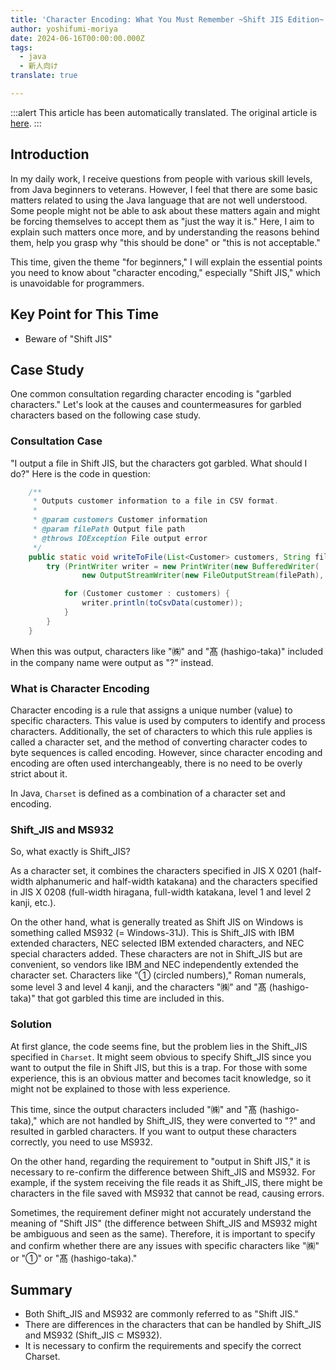 ```yaml
---
title: 'Character Encoding: What You Must Remember ~Shift JIS Edition~'
author: yoshifumi-moriya
date: 2024-06-16T00:00:00.000Z
tags:
  - java
  - 新人向け
translate: true

---
```


:::alert
This article has been automatically translated.
The original article is [here](https://developer.mamezou-tech.com/blogs/2024/06/16/moji-code1/).
:::



## Introduction

In my daily work, I receive questions from people with various skill levels, from Java beginners to veterans. However, I feel that there are some basic matters related to using the Java language that are not well understood. Some people might not be able to ask about these matters again and might be forcing themselves to accept them as "just the way it is." Here, I aim to explain such matters once more, and by understanding the reasons behind them, help you grasp why "this should be done" or "this is not acceptable."

This time, given the theme "for beginners," I will explain the essential points you need to know about "character encoding," especially "Shift JIS," which is unavoidable for programmers.

## Key Point for This Time

* Beware of "Shift JIS"

## Case Study

One common consultation regarding character encoding is "garbled characters." Let's look at the causes and countermeasures for garbled characters based on the following case study.

### Consultation Case

"I output a file in Shift JIS, but the characters got garbled. What should I do?" Here is the code in question:

```java
    /**
     * Outputs customer information to a file in CSV format.
     * 
     * @param customers Customer information
     * @param filePath Output file path
     * @throws IOException File output error
     */
    public static void writeToFile(List<Customer> customers, String filePath) throws IOException {
        try (PrintWriter writer = new PrintWriter(new BufferedWriter(
                new OutputStreamWriter(new FileOutputStream(filePath), Charset.forName("Shift_JIS"))))) {

            for (Customer customer : customers) {
                writer.println(toCsvData(customer));
            }
        }
    }
```

When this was output, characters like "㈱" and "髙 (hashigo-taka)" included in the company name were output as "?" instead.

### What is Character Encoding

Character encoding is a rule that assigns a unique number (value) to specific characters. This value is used by computers to identify and process characters. Additionally, the set of characters to which this rule applies is called a character set, and the method of converting character codes to byte sequences is called encoding. However, since character encoding and encoding are often used interchangeably, there is no need to be overly strict about it.

In Java, `Charset` is defined as a combination of a character set and encoding.

### Shift_JIS and MS932

So, what exactly is Shift_JIS?

As a character set, it combines the characters specified in JIS X 0201 (half-width alphanumeric and half-width katakana) and the characters specified in JIS X 0208 (full-width hiragana, full-width katakana, level 1 and level 2 kanji, etc.).

On the other hand, what is generally treated as Shift JIS on Windows is something called MS932 (= Windows-31J). This is Shift_JIS with IBM extended characters, NEC selected IBM extended characters, and NEC special characters added. These characters are not in Shift_JIS but are convenient, so vendors like IBM and NEC independently extended the character set. Characters like "① (circled numbers)," Roman numerals, some level 3 and level 4 kanji, and the characters "㈱" and "髙 (hashigo-taka)" that got garbled this time are included in this.

### Solution

At first glance, the code seems fine, but the problem lies in the Shift_JIS specified in `Charset`. It might seem obvious to specify Shift_JIS since you want to output the file in Shift JIS, but this is a trap. For those with some experience, this is an obvious matter and becomes tacit knowledge, so it might not be explained to those with less experience.

This time, since the output characters included "㈱" and "髙 (hashigo-taka)," which are not handled by Shift_JIS, they were converted to "?" and resulted in garbled characters. If you want to output these characters correctly, you need to use MS932.

On the other hand, regarding the requirement to "output in Shift JIS," it is necessary to re-confirm the difference between Shift_JIS and MS932. For example, if the system receiving the file reads it as Shift_JIS, there might be characters in the file saved with MS932 that cannot be read, causing errors.

Sometimes, the requirement definer might not accurately understand the meaning of "Shift JIS" (the difference between Shift_JIS and MS932 might be ambiguous and seen as the same). Therefore, it is important to specify and confirm whether there are any issues with specific characters like "㈱" or "①" or "髙 (hashigo-taka)."

## Summary

* Both Shift_JIS and MS932 are commonly referred to as "Shift JIS."
* There are differences in the characters that can be handled by Shift_JIS and MS932 (Shift_JIS ⊂ MS932).
* It is necessary to confirm the requirements and specify the correct Charset.
